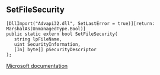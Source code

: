 ## SetFileSecurity

```
[DllImport("Advapi32.dll", SetLastError = true)][return: MarshalAs(UnmanagedType.Bool)]
public static extern bool SetFileSecurity(
   string lpFileName,
   uint SecurityInformation,
   [In] byte[] pSecurityDescriptor
);
```

[Microsoft documentation](https://docs.microsoft.com/en-us/windows/win32/api/winbase/nf-winbase-setfilesecuritya)
